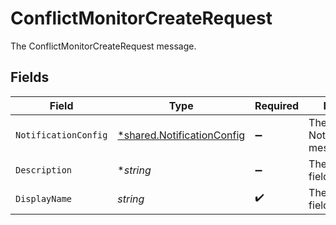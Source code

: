 # ConflictMonitorCreateRequest

The ConflictMonitorCreateRequest message.


## Fields

| Field                                                                          | Type                                                                           | Required                                                                       | Description                                                                    |
| ------------------------------------------------------------------------------ | ------------------------------------------------------------------------------ | ------------------------------------------------------------------------------ | ------------------------------------------------------------------------------ |
| `NotificationConfig`                                                           | [*shared.NotificationConfig](../../../pkg/models/shared/notificationconfig.md) | :heavy_minus_sign:                                                             | The NotificationConfig message.                                                |
| `Description`                                                                  | **string*                                                                      | :heavy_minus_sign:                                                             | The description field.                                                         |
| `DisplayName`                                                                  | *string*                                                                       | :heavy_check_mark:                                                             | The displayName field.                                                         |
